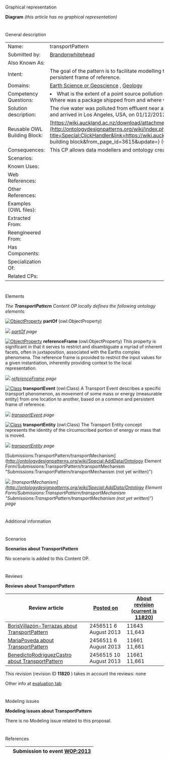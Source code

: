# 

 Graphical representation



__Diagram__ 
_(this article has no graphical representation)_ 




# 

 General description




|  |  |
| --- | --- |
|  Name:  |  transportPattern  |
|  Submitted by:  | [Brandonwhitehead](../User/Brandonwhitehead "User:Brandonwhitehead")  |
|  Also Known As:  |  |
|  Intent:  |  The goal of the pattern is to facilitate modelling the movement of mass or energy from one location to another, based on a common persistent frame of reference.  |
|  Domains:  | [Earth Science or Geoscience](../Community/Earth_Science_or_Geoscience "Community:Earth Science or Geoscience")  , [Geology](../Community/Geology "Community:Geology")  |
|  Competency Questions:  | <li>       What is the extent of a point source pollution event?      </li> Where was a package shipped from and where was it shipped to?  |
|  Solution description:  |  The rive water was polluted from effluent near a large factory.  A package left Auckland, New Zealand, at 5:45am on 01/06/2012 and arrived in Los Angeles, USA, on 01/12/2012.  |
|  Reusable OWL Building Block:  | [https://wiki.auckland.ac.nz/download/attachments/52016791/TransportPattern.owl](http://ontologydesignpatterns.org/wiki/index.php?title=Special:ClickHandler&link=https://wiki.auckland.ac.nz/download/attachments/52016791/TransportPattern.owl&message=OWL building block&from_page_id=3615&update=)  (0)  |
|  Consequences:  |  This CP allows data modellers and ontology creators the ability to filter and categorise large geoscience data stores.  |
|  Scenarios:  |  |
|  Known Uses:  |  |
|  Web References:  |  |
|  Other References:  |  |
|  Examples (OWL files):  |  |
|  Extracted From:  |  |
|  Reengineered From:  |  |
|  Has Components:  |  |
|  Specialization Of:  |  |
|  Related CPs:  |  |



  





# 

 Elements



_The
 __TransportPattern__ 
 Content OP locally defines the following ontology elements:_ 





[![ObjectProperty](../../images/thumb/c/c3/ObjectProperty.gif/20px-ObjectProperty.gif)](../Image/ObjectProperty.gif "ObjectProperty")
__partOf__ 
 (owl:ObjectProperty)
 
[![](../../../../../images/thumb/8/87/ArrowRight.gif/11px-ArrowRight.gif)](../Image/ArrowRight.gif "ArrowRight.gif")
_[partOf](../Submissions/TransportPattern/partOf "Submissions:TransportPattern/partOf") 
 page_ 



[![ObjectProperty](../../images/thumb/c/c3/ObjectProperty.gif/20px-ObjectProperty.gif)](../Image/ObjectProperty.gif "ObjectProperty")
__referenceFrame__ 
 (owl:ObjectProperty) This property is significant in that it serves to restrict and disambiguate a myriad of inherent facets, often in juxtaposition, associated with the Earths complex phenomena. The reference frame is provided to restrict the input values for a given instantiation, inherently providing context to the local representation.
 
[![](../../../../../images/thumb/8/87/ArrowRight.gif/11px-ArrowRight.gif)](../Image/ArrowRight.gif "ArrowRight.gif")
_[referenceFrame](../Submissions/TransportPattern/referenceFrame "Submissions:TransportPattern/referenceFrame") 
 page_ 



[![Class](../../images/thumb/2/27/Class.gif/20px-Class.gif)](../Image/Class.gif "Class")
__transportEvent__ 
 (owl:Class) A Transport Event describes a specific transport phenomenon, as movement of some mass or energy (measurable entity) from one location to another, based on a common and persistent frame of reference.
 
[![](../../../../../images/thumb/8/87/ArrowRight.gif/11px-ArrowRight.gif)](../Image/ArrowRight.gif "ArrowRight.gif")
_[transportEvent](../Submissions/TransportPattern/transportEvent "Submissions:TransportPattern/transportEvent") 
 page_ 



[![Class](../../images/thumb/2/27/Class.gif/20px-Class.gif)](../Image/Class.gif "Class")
__transportEntity__ 
 (owl:Class) The Transport Entity concept represents the identity of the circumscribed portion of energy or mass that is moved.
 
[![](../../../../../images/thumb/8/87/ArrowRight.gif/11px-ArrowRight.gif)](../Image/ArrowRight.gif "ArrowRight.gif")
_[transportEntity](../Submissions/TransportPattern/transportEntity "Submissions:TransportPattern/transportEntity") 
 page_ 



[Submissions:TransportPattern/transportMechanism](http://ontologydesignpatterns.org/wiki/Special:AddData/Ontology Element Form/Submissions:TransportPattern/transportMechanism "Submissions:TransportPattern/transportMechanism (not yet written)") 

[![](../../../../../images/thumb/8/87/ArrowRight.gif/11px-ArrowRight.gif)](../Image/ArrowRight.gif "ArrowRight.gif")
_[transportMechanism](http://ontologydesignpatterns.org/wiki/Special:AddData/Ontology Element Form/Submissions:TransportPattern/transportMechanism "Submissions:TransportPattern/transportMechanism (not yet written)") 
 page_ 


# 

 Additional information



# 

 Scenarios




__Scenarios about TransportPattern__ 


 No scenario is added to this Content OP.
 




# 

 Reviews




__Reviews about TransportPattern__ 



|  Review article  | [Posted on](../Property/CreationDate "Property:CreationDate")  | [About revision (current is 11820)](../Property/ReviewAboutVersion "Property:ReviewAboutVersion")  |
| --- | --- | --- |
| [BorisVillazón-Terrazas about TransportPattern](../Reviews/BorisVillazón-Terrazas_about_TransportPattern "Reviews:BorisVillazón-Terrazas about TransportPattern")  |  2456511  6 August 2013  |  11643  11,643  |
| [MariaPoveda about TransportPattern](../Reviews/MariaPoveda_about_TransportPattern "Reviews:MariaPoveda about TransportPattern")  |  2456511  6 August 2013  |  11661  11,661  |
| [BenedictoRodriguezCastro about TransportPattern](../Reviews/BenedictoRodriguezCastro_about_TransportPattern "Reviews:BenedictoRodriguezCastro about TransportPattern")  |  2456515  10 August 2013  |  11661  11,661  |



 This revision (revision ID
 __11820__ 
 ) takes in account the reviews: none
 



 Other info at
 [evaluation tab](http://ontologydesignpatterns.org/wiki/index.php?title=Submissions:TransportPattern&action=evaluation "http://ontologydesignpatterns.org/wiki/index.php?title=Submissions:TransportPattern&action=evaluation") 





  





# 

 Modeling issues




__Modeling issues about TransportPattern__ 


 There is no Modeling issue related to this proposal.
 




  





# 

 References



  






|  |  Submission to event [WOP:2013](../WOP/2013 "WOP:2013")  |
| --- | --- |